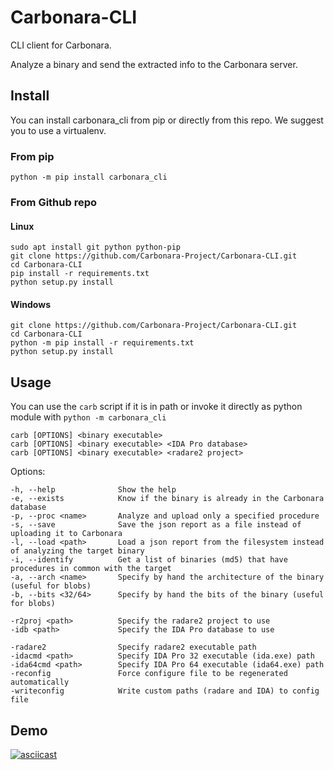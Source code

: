 # Carbonara-CLI
CLI client for Carbonara.

Analyze a binary and send the extracted info to the Carbonara server.

## Install
You can install carbonara_cli from pip or directly from this repo.
We suggest you to use a virtualenv. 

### From pip

```
python -m pip install carbonara_cli
```

### From Github repo

#### Linux
```
sudo apt install git python python-pip
git clone https://github.com/Carbonara-Project/Carbonara-CLI.git
cd Carbonara-CLI
pip install -r requirements.txt
python setup.py install
```

#### Windows
```
git clone https://github.com/Carbonara-Project/Carbonara-CLI.git
cd Carbonara-CLI
python -m pip install -r requirements.txt
python setup.py install
```

## Usage
    
You can use the `carb` script if it is in path or invoke it directly as python module with `python -m carbonara_cli`

```
carb [OPTIONS] <binary executable>
carb [OPTIONS] <binary executable> <IDA Pro database>
carb [OPTIONS] <binary executable> <radare2 project>
```
Options:
```
-h, --help              Show the help
-e, --exists            Know if the binary is already in the Carbonara database
-p, --proc <name>       Analyze and upload only a specified procedure
-s, --save              Save the json report as a file instead of uploading it to Carbonara
-l, --load <path>       Load a json report from the filesystem instead of analyzing the target binary
-i, --identify          Get a list of binaries (md5) that have procedures in common with the target
-a, --arch <name>       Specify by hand the architecture of the binary (useful for blobs)
-b, --bits <32/64>      Specify by hand the bits of the binary (useful for blobs)

-r2proj <path>          Specify the radare2 project to use
-idb <path>             Specify the IDA Pro database to use

-radare2                Specify radare2 executable path
-idacmd <path>          Specify IDA Pro 32 executable (ida.exe) path
-ida64cmd <path>        Specify IDA Pro 64 executable (ida64.exe) path
-reconfig               Force configure file to be regenerated automatically
-writeconfig            Write custom paths (radare and IDA) to config file
```

## Demo

[![asciicast](https://asciinema.org/a/ECF81EJuVWtGCqkw69sZHL3Zi.png)](https://asciinema.org/a/ECF81EJuVWtGCqkw69sZHL3Zi)
